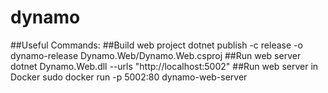 # dynamo 

##Useful Commands:
##Build web project
dotnet publish -c release -o dynamo-release Dynamo.Web/Dynamo.Web.csproj
##Run web server
dotnet Dynamo.Web.dll --urls "http://localhost:5002"
##Run web server in Docker
sudo docker run -p 5002:80 dynamo-web-server